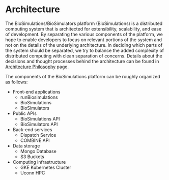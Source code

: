 # Architecture

The BioSimulations/BioSimulators platform (BioSimulations) is a distributed computing system that is architected for extensibility, scalability, and ease of development. By separating the various components of the platform, we hope to enable developers to focus on relevant portions of the system and not on the details of the underlying architecture. In deciding which parts of the system should be separated, we try to balance the added complexity of distributed computing with clean separation of concerns. Details about the decisions and thought processes behind the architecture can be found in [Architecture Philosophy](./philosophy.md) page.

The components of the BioSimulations platform can be roughly organized as follows:

- Front-end applications
    - runBiosimulations
    - BioSimulations
    - BioSimulators 
- Public APIs
    - BioSimulations API
    - BioSimulators API
- Back-end services
    - Dispatch Service
    - COMBINE API  
- Data storage
    - Mongo Database
    - S3 Buckets 
- Computing infrastructure
    - GKE Kubernetes Cluster
    - Uconn HPC 
